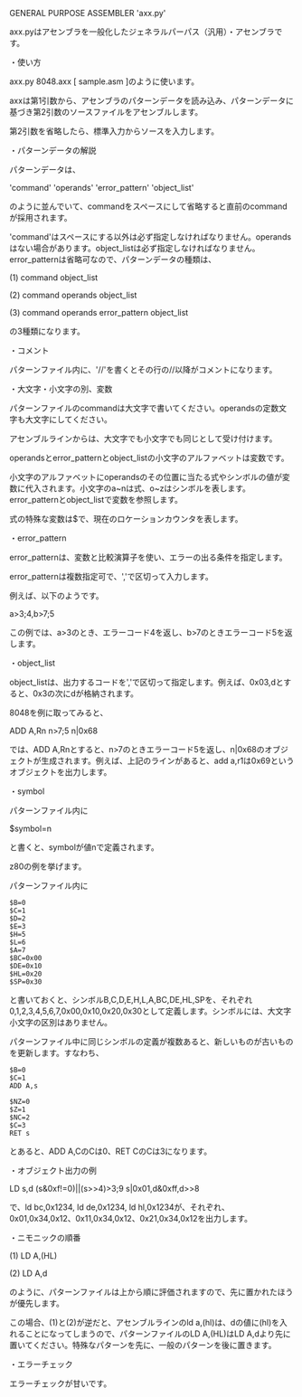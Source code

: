 GENERAL PURPOSE ASSEMBLER 'axx.py'

axx.pyはアセンブラを一般化したジェネラルパーパス（汎用）・アセンブラです。

・使い方

axx.py 8048.axx [ sample.asm ]のように使います。

axxは第1引数から、アセンブラのパターンデータを読み込み、パターンデータに基づき第2引数のソースファイルをアセンブルします。

第2引数を省略したら、標準入力からソースを入力します。

・パターンデータの解説

パターンデータは、

'command'  'operands'   'error_pattern' 'object_list' 

のように並んでいて、commandをスペースにして省略すると直前のcommandが採用されます。

'command'はスペースにする以外は必ず指定しなければなりません。operandsはない場合があります。object_listは必ず指定しなければなりません。error_patternは省略可なので、パターンデータの種類は、

(1) command object_list

(2) command operands object_list

(3) command operands error_pattern object_list

の3種類になります。

・コメント

パターンファイル内に、'//'を書くとその行の//以降がコメントになります。

・大文字・小文字の別、変数

パターンファイルのcommandは大文字で書いてください。operandsの定数文字も大文字にしてください。

アセンブルラインからは、大文字でも小文字でも同じとして受け付けます。

operandsとerror_patternとobject_listの小文字のアルファベットは変数です。

小文字のアルファベットにoperandsのその位置に当たる式やシンボルの値が変数に代入されます。小文字のa~nは式、o~zはシンボルを表します。error_patternとobject_listで変数を参照します。

式の特殊な変数は$で、現在のロケーションカウンタを表します。

・error_pattern

error_patternは、変数と比較演算子を使い、エラーの出る条件を指定します。

error_patternは複数指定可で、','で区切って入力します。

例えば、以下のようです。

a>3;4,b>7;5

この例では、a>3のとき、エラーコード4を返し、b>7のときエラーコード5を返します。


・object_list

object_listは、出力するコードを','で区切って指定します。例えば、0x03,dとすると、0x3の次にdが格納されます。

8048を例に取ってみると、

ADD     A,Rn    n>7;5   n|0x68

では、ADD A,Rnとすると、n>7のときエラーコード5を返し、n|0x68のオブジェクトが生成されます。例えば、上記のラインがあると、add a,r1は0x69というオブジェクトを出力します。

・symbol

パターンファイル内に

$symbol=n

と書くと、symbolが値nで定義されます。

z80の例を挙げます。

パターンファイル内に

```
$B=0
$C=1
$D=2
$E=3
$H=5
$L=6
$A=7
$BC=0x00
$DE=0x10
$HL=0x20
$SP=0x30
```

と書いておくと、シンボルB,C,D,E,H,L,A,BC,DE,HL,SPを、それぞれ0,1,2,3,4,5,6,7,0x00,0x10,0x20,0x30として定義します。シンボルには、大文字小文字の区別はありません。

パターンファイル中に同じシンボルの定義が複数あると、新しいものが古いものを更新します。すなわち、

```
$B=0
$C=1
ADD A,s

$NZ=0
$Z=1
$NC=2
$C=3
RET s
```

とあると、ADD A,CのCは0、RET CのCは3になります。


・オブジェクト出力の例

LD    s,d  (s&0xf!=0)||(s>>4)>3;9  s|0x01,d&0xff,d>>8

で、ld bc,0x1234, ld de,0x1234, ld hl,0x1234が、それぞれ、0x01,0x34,0x12、0x11,0x34,0x12、0x21,0x34,0x12を出力します。

・ニモニックの順番

(1) LD A,(HL)

(2) LD A,d

のように、パターンファイルは上から順に評価されますので、先に置かれたほうが優先します。

この場合、(1)と(2)が逆だと、アセンブルラインのld a,(hl)は、dの値に(hl)を入れることになってしまうので、パターンファイルのLD A,(HL)はLD A,dより先に置いてください。特殊なパターンを先に、一般のパターンを後に置きます。

・エラーチェック

エラーチェックが甘いです。
